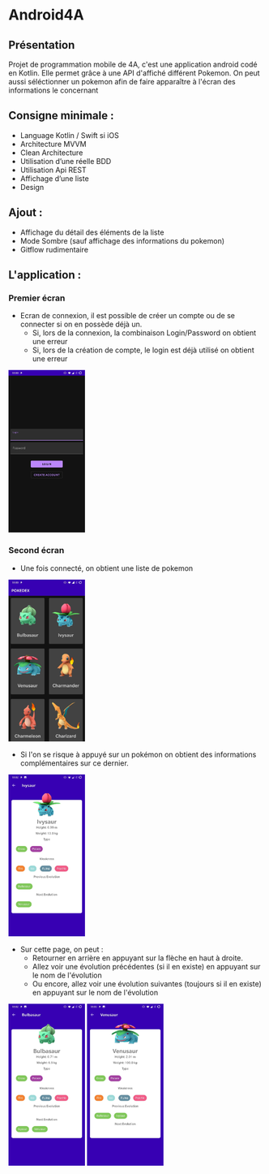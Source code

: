 # Android4A

## Présentation

Projet de programmation mobile de 4A, c'est une application android codé en Kotlin.
Elle permet grâce à une API d'affiché différent Pokemon.
On peut aussi séléctionner un pokemon afin de faire apparaître à l'écran des informations le concernant

## Consigne minimale :

  - Language Kotlin / Swift si iOS
  - Architecture MVVM
  - Clean Architecture
  - Utilisation d’une réelle BDD
  - Utilisation Api REST
  - Affichage d’une liste
  - Design

## Ajout :

  - Affichage du détail des éléments de la liste
  - Mode Sombre (sauf affichage des informations du pokemon)
  - Gitflow rudimentaire

## L'application :

### Premier écran

  - Ecran de connexion, il est possible de créer un compte ou de se connecter si on en possède déjà un.
    - Si, lors de la connexion, la combinaison Login/Password on obtient une erreur
    - Si, lors de la création de compte, le login est déjà utilisé on obtient une erreur

<img src="Images/LoginPage.jpg" alt="loginpage" width="30%" height="30%">



### Second écran

  - Une fois connecté, on obtient une liste de pokemon

<img src="Images/ListePokemon.jpg" alt="listepokemon" width="30%" height="30%">

  - Si l'on se risque à appuyé sur un pokémon on obtient des informations complémentaires sur ce dernier.
  
<img src="Images/ivysaur.jpg" alt="ivysaur" width="30%" height="30%">
  
  - Sur cette page, on peut :
    - Retourner en arrière en appuyant sur la flèche en haut à droite.
    - Allez voir une évolution précédentes (si il en existe) en appuyant sur le nom de l'évolution
    - Ou encore, allez voir une évolution suivantes (toujours si il en existe) en appuyant sur le nom de l'évolution

<img src="Images/bulbasaur.jpg" alt="bulbasaur" width="30%" height="30%"> <img src="Images/venusaur.jpg" alt="venusaur" width="30%" height="30%">
